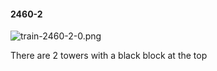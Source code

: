 #### 2460-2
![train-2460-2-0.png](https://github.com/lil-lab/nlvr/raw/master/nlvr/train/images/19/train-2460-2-0.png "train-2460-2-0.png")

There are 2 towers with a black block at the top